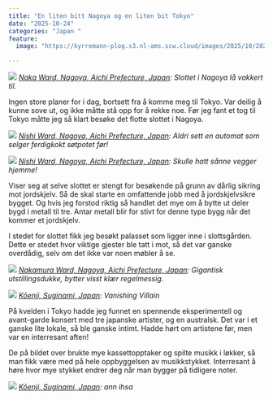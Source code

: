 ```yaml
---
title: "En liten bitt Nagoya og en liten bit Tokyo"
date: "2025-10-24"
categories: "Japan "
feature:
  image: "https://kyrremann-plog.s3.nl-ams.scw.cloud/images/2025/10/20251024_102347.jpg"

---
```



![](https://kyrremann-plog.s3.nl-ams.scw.cloud/images/2025/10/20251024_102347.jpg)
*[Naka Ward, Nagoya, Aichi Prefecture, Japan](https://www.google.com/maps/place/35.18401599972222,136.8984063997222): Slottet i Nagoya lå vakkert til.*

Ingen store planer for i dag, bortsett fra å komme meg til Tokyo. Var deilig å kunne sove ut, og ikke måtte stå opp for å rekke noe. Før jeg fant et tog til Tokyo måtte jeg så klart besøke det flotte slottet i Nagoya.


![](https://kyrremann-plog.s3.nl-ams.scw.cloud/images/2025/10/20251024_101655.jpg)
*[Nishi Ward, Nagoya, Aichi Prefecture, Japan](https://www.google.com/maps/place/35.182753899999994,136.8946684): Aldri sett en automat som selger ferdigkokt søtpotet før!*


![](https://kyrremann-plog.s3.nl-ams.scw.cloud/images/2025/10/20251024_104718.jpg)
*[Nishi Ward, Nagoya, Aichi Prefecture, Japan](https://www.google.com/maps/place/35.18429059972222,136.89571329999998): Skulle hatt sånne vegger hjemme!*

Viser seg at selve slottet er stengt for besøkende på grunn av dårlig sikring mot jordskjelv. Så de skal starte en omfattende jobb med å jordskjelvsikre bygget. Og hvis jeg forstod riktig så handlet det mye om å bytte ut deler bygd i metall til tre. Antar metall blir for stivt for denne type bygg når det kommer et jordskjelv.

I stedet for slottet fikk jeg besøkt palasset som ligger inne i slottsgården. Dette er stedet hvor viktige gjester ble tatt i mot, så det var ganske overdådig, selv om det ikke var noen møbler å se.


![](https://kyrremann-plog.s3.nl-ams.scw.cloud/images/2025/10/20251024_122513.jpg)
*[Nakamura Ward, Nagoya, Aichi Prefecture, Japan](https://www.google.com/maps/place/35.16837439972222,136.88563189972223): Gigantisk utstillingsdukke, bytter visst klær regelmessig.*


![](https://kyrremann-plog.s3.nl-ams.scw.cloud/images/2025/10/20251024_200415.jpg)
*[Kōenji, Suginami, Japan](https://www.google.com/maps/place/35.7037497,139.646814): Vanishing Villain*

På kvelden i Tokyo hadde jeg funnet en spennende eksperimentell og avant-garde konsert med tre japanske artister, og en australsk. Det var i et ganske lite lokale, så ble ganske intimt. Hadde hørt om artistene før, men var en interresant aften!

De på bildet over brukte mye kassettopptaker og spilte musikk i løkker, så man fikk være med på hele oppbyggelsen av musikkstykket. Interresant å høre hvor mye stykket endrer deg når man bygger på tidligere noter.


![](https://kyrremann-plog.s3.nl-ams.scw.cloud/images/2025/10/20251024_205500.jpg)
*[Kōenji, Suginami, Japan](https://www.google.com/maps/place/35.70374149972223,139.64681569972225): ann ihsa*


![]()
